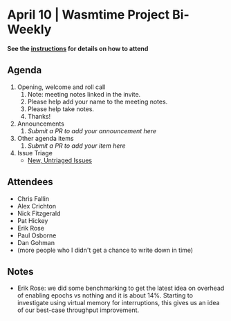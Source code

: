 # April 10 | Wasmtime Project Bi-Weekly

**See the [instructions](../README.md) for details on how to attend**

## Agenda

1. Opening, welcome and roll call
   1. Note: meeting notes linked in the invite.
   1. Please help add your name to the meeting notes.
   1. Please help take notes.
   1. Thanks!
1. Announcements
   1. _Submit a PR to add your announcement here_
1. Other agenda items
   1. _Submit a PR to add your item here_
1. Issue Triage
   * [New, Untriaged Issues](https://github.com/bytecodealliance/wasmtime/issues?q=is%3Aopen+comments%3A%3C2+created%3A%3E%3D2024-12-19)

## Attendees

* Chris Fallin
* Alex Crichton
* Nick Fitzgerald
* Pat Hickey
* Erik Rose
* Paul Osborne
* Dan Gohman
* (more people who I didn't get a chance to write down in time)

## Notes

* Erik Rose: we did some benchmarking to get the latest idea on overhead of enabling epochs vs nothing and it is about 14%. Starting to investigate using virtual memory for interruptions, this gives us an idea of our best-case throughput improvement.
